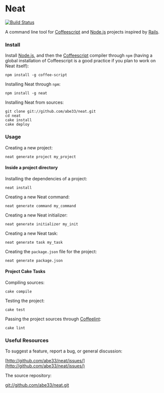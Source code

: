 # Neat
[![Build Status](https://travis-ci.org/abe33/neat.png?branch=0.0.70)](https://travis-ci.org/abe33/neat)

A command line tool for [Coffeescript][coffee] and [Node.js][node] projects inspired by [Rails][rails].

### Install

Install [Node.js][node], and then the [Coffeescript][coffee] compiler through
`npm` (having a global installation of Coffeescript is a good practice if you
plan to work on Neat itself):

    npm install -g coffee-script

Installing Neat through `npm`:

    npm install -g neat

Installing Neat from sources:

    git clone git://github.com/abe33/neat.git
    cd neat
    cake install
    cake deploy

### Usage

Creating a new project:

    neat generate project my_project

#### Inside a project directory

Installing the dependencies of a project:

    neat install

Creating a new Neat command:

    neat generate command my_command

Creating a new Neat initializer:

    neat generate initializer my_init

Creating a new Neat task:

    neat generate task my_task

Creating the `package.json` file for the project:

    neat generate package.json

#### Project Cake Tasks

Compiling sources:

    cake compile

Testing the project:

    cake test

Passing the project sources through [Coffeelint][lint]:

    cake lint

### Useful Resources

To suggest a feature, report a bug, or general discussion:

[http://github.com/abe33/neat/issues/](http://github.com/abe33/neat/issues/)

The source repository:

[git://github.com/abe33/neat.git](git://github.com/abe33/neat.git)

[coffee]: http://jashkenas.github.com/coffee-script
[node]:   http://nodejs.org/
[rails]:  http://rubyonrails.org/
[lint]:   http://www.coffeelint.org/

